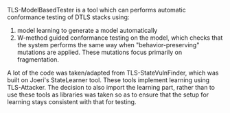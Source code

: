 TLS-ModelBasedTester is a tool which can performs automatic conformance testing of DTLS stacks using:
1. model learning to generate a model automatically
2. W-method guided conformance testing on the model, which checks that the system performs the same way when "behavior-preserving" mutations are applied.
These mutations focus primarily on fragmentation.

A lot of the code was taken/adapted from TLS-StateVulnFinder, which was built on Joeri's StateLearner tool. These tools implement learning using TLS-Attacker. 
The decision to also import the learning part, rather than to use these tools as libraries was taken so as to ensure that the setup for learning stays consistent with that for testing.